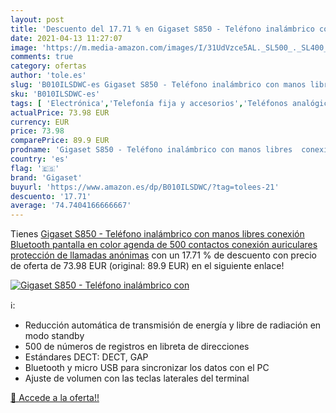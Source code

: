 ```yaml
---
layout: post
title: 'Descuento del 17.71 % en Gigaset S850 - Teléfono inalámbrico con '
date: 2021-04-13 11:27:07
image: 'https://m.media-amazon.com/images/I/31UdVzce5AL._SL500_._SL400_.jpg'
comments: true
category: ofertas
author: 'tole.es'
slug: 'B010ILSDWC-es Gigaset S850 - Teléfono inalámbrico con manos libres...'
sku: 'B010ILSDWC-es'
tags: [ 'Electrónica','Telefonía fija y accesorios','Teléfonos analógicos','auriculares','bluetooth','gigaset', ]
actualPrice: 73.98 EUR
currency: EUR
price: 73.98
comparePrice: 89.9 EUR
prodname: 'Gigaset S850 - Teléfono inalámbrico con manos libres  conexión Bluetooth  pantalla en color  agenda de 500 contactos  conexión auriculares  protección de llamadas anónimas'
country: 'es'
flag: '🇪🇸'
brand: 'Gigaset'
buyurl: 'https://www.amazon.es/dp/B010ILSDWC/?tag=tolees-21'
descuento: '17.71'
average: '74.7404166666667'
---
```


Tienes [Gigaset S850 - Teléfono inalámbrico con manos libres  conexión Bluetooth  pantalla en color  agenda de 500 contactos  conexión auriculares  protección de llamadas anónimas](https://www.amazon.es/dp/B010ILSDWC/?tag=tolees-21) con un 17.71 % de descuento con precio de oferta de 73.98 EUR (original: 89.9 EUR) en el siguiente enlace!

[![Gigaset S850 - Teléfono inalámbrico con ](https://m.media-amazon.com/images/I/31UdVzce5AL._SL500_._SL400_.jpg)](https://www.amazon.es/dp/B010ILSDWC/?tag=tolees-21)

ℹ️:

- Reducción automática de transmisión de energía y libre de radiación en modo standby
- 500 de números de registros en libreta de direcciones
- Estándares DECT: DECT, GAP
- Bluetooth y micro USB para sincronizar los datos con el PC
- Ajuste de volumen con las teclas laterales del terminal

[🛒 Accede a la oferta!!](https://www.amazon.es/dp/B010ILSDWC/?tag=tolees-21)
